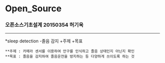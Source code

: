 # Open_Source
### 오픈소스기초설계 20150354 허기욱
---
*sleep detection
  -졸음 감지
    +주제
    +목표
    
    **주제 : 카메라 센서를 이용하여 안구를 인식하고 졸음 상태인지 아닌지 확인
    **목표 : 졸음을 감지하여 졸음운전을 방지하는 등 다양하게 쓰이도록 하는 것
